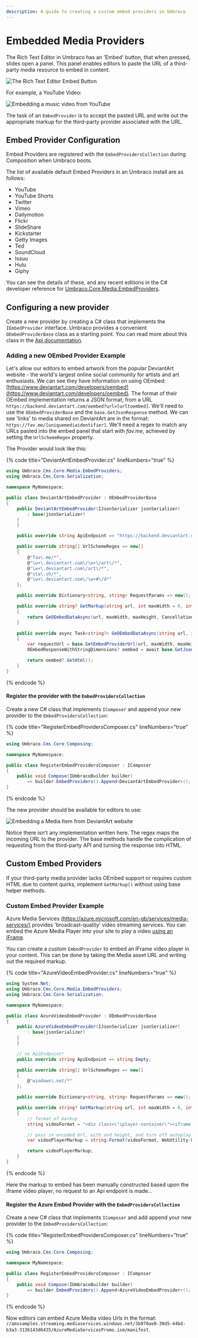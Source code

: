 ```yaml
---
description: A guide to creating a custom embed providers in Umbraco
---
```


# Embedded Media Providers

The Rich Text Editor in Umbraco has an 'Embed' button, that when pressed, slides open a panel. This panel enables editors to paste the URL of a third-party media resource to embed in content.

![The Rich Text Editor Embed Button](images/Embed-Button.png)

For example, a YouTube Video:

![Embedding a music video from YouTube](images/Embed-YouTube.png)

The task of an `EmbedProvider` is to accept the pasted URL and write out the appropriate markup for the third-party provider associated with the URL.

## Embed Provider Configuration

Embed Providers are registered with the `EmbedProvidersCollection` during Composition when Umbraco boots.

The list of available default Embed Providers in an Umbraco install are as follows:

* YouTube
* YouTube Shorts
* Twitter
* Vimeo
* Dailymotion
* Flickr
* SlideShare
* Kickstarter
* Getty Images
* Ted
* SoundCloud
* Issuu
* Hulu
* Giphy

You can see the details of these, and any recent editions in the C# developer reference for [Umbraco.Core.Media.EmbedProviders](https://apidocs.umbraco.com/v14/csharp/api/Umbraco.Cms.Core.Media.EmbedProviders.html).

## Configuring a new provider

Create a new provider by creating a C# class that implements the `IEmbedProvider` interface. Umbraco provides a convenient `OEmbedProviderBase` class as a starting point. You can read more about this class in the [Api documentation](https://apidocs.umbraco.com/v14/csharp/api/Umbraco.Cms.Core.Media.EmbedProviders.OEmbedProviderBase.html?q=OEmbedProviderBase).

### Adding a new OEmbed Provider Example

Let's allow our editors to embed artwork from the popular DeviantArt website - the world's largest online social community for artists and art enthusiasts. We can see they have information on using OEmbed: [https://www.deviantart.com/developers/oembed](https://www.deviantart.com/developers/oembed). The format of their OEmbed implementation returns a JSON format, from a URL `https://backend.deviantart.com/oembed?url=[urltoembed]`. We'll need to use the `OEmbedProviderBase` and the `base.GetJsonResponse` method. We can see 'links' to media shared on DeviantArt are in the format: `https://fav.me/[uniquemediaidentifier]`. We'll need a regex to match any URLs pasted into the embed panel that start with _fav.me_, achieved by setting the `UrlSchemeRegex` property.

The Provider would look like this:

{% code title="DeviantArtEmbedProvider.cs" lineNumbers="true" %}

```csharp
using Umbraco.Cms.Core.Media.EmbedProviders;
using Umbraco.Cms.Core.Serialization;

namespace MyNamespace;

public class DeviantArtEmbedProvider : OEmbedProviderBase
{
    public DeviantArtEmbedProvider(IJsonSerializer jsonSerializer)
        : base(jsonSerializer)
    {
    }

    public override string ApiEndpoint => "https://backend.deviantart.com/oembed?url=";

    public override string[] UrlSchemeRegex => new[]
    {
        @"fav\.me/*",
        @"\w+\.deviantart.com\/\w+\/art\/*",
        @"\w+\.deviantart.com\/art\/*",
        @"sta\.sh/*",
        @"\w+\.deviantart.com\/\w+#\/d*"
    };

    public override Dictionary<string, string> RequestParams => new();

    public override string? GetMarkup(string url, int maxWidth = 0, int maxHeight = 0)
    {
        return GeOEmbedDataAsync(url, maxWidth, maxHeight, CancellationToken.None).GetAwaiter().GetResult();
    }

    public override async Task<string?> GeOEmbedDataAsync(string url, int? maxWidth, int? maxHeight, CancellationToken cancellationToken)
    {
        var requestUrl = base.GetEmbedProviderUrl(url, maxWidth, maxHeight);
        OEmbedResponseWithStringDimensions? oembed = await base.GetJsonResponseAsync<OEmbedResponseWithStringDimensions>(requestUrl, cancellationToken);

        return oembed?.GetHtml();
    }
}
```

{% endcode %}

#### Register the provider with the `EmbedProvidersCollection`

Create a new C# class that implements `IComposer` and append your new provider to the `EmbedProvidersCollection`:

{% code title="RegisterEmbedProvidersComposer.cs" lineNumbers="true" %}

```csharp
using Umbraco.Cms.Core.Composing;

namespace MyNamespace;

public class RegisterEmbedProvidersComposer : IComposer
{
    public void Compose(IUmbracoBuilder builder)
        => builder.EmbedProviders().Append<DeviantArtEmbedProvider>();
}
```

{% endcode %}

The new provider should be available for editors to use:

![Embedding a Media Item from DeviantArt website](images/deviantart-embedded-media.png)

Notice there isn't any implementation written here. The regex maps the incoming URL to the provider. The base methods handle the complication of requesting from the third-party API and turning the response into HTML.

## Custom Embed Providers

If your third-party media provider lacks OEmbed support or requires custom HTML due to content quirks, implement `GetMarkup()` without using base helper methods.

### Custom Embed Provider Example

Azure Media Services [(https://azure.microsoft.com/en-gb/services/media-services/)](https://azure.microsoft.com/en-gb/services/media-services/) provides 'broadcast-quality' video streaming services. You can embed the Azure Media Player into your site to play a video [using an IFrame](https://ampdemo.azureedge.net/azuremediaplayer.html).

You can create a custom `EmbedProvider` to embed an IFrame video player in your content. This can be done by taking the Media asset URL and writing out the required markup.

{% code title="AzureVideoEmbedProvider.cs" lineNumbers="true" %}

```csharp
using System.Net;
using Umbraco.Cms.Core.Media.EmbedProviders;
using Umbraco.Cms.Core.Serialization;

namespace MyNamespace;

public class AzureVideoEmbedProvider : OEmbedProviderBase
{
    public AzureVideoEmbedProvider(IJsonSerializer jsonSerializer)
        : base(jsonSerializer)
    {
    }

    // no ApiEndpoint!
    public override string ApiEndpoint => string.Empty;

    public override string[] UrlSchemeRegex => new[]
    {
        @"windows\.net/*"
    };

    public override Dictionary<string, string> RequestParams => new();

    public override string? GetMarkup(string url, int maxWidth = 0, int maxHeight = 0)
    {
        // format of markup
        string videoFormat = "<div class=\"iplayer-container\"><iframe src=\"//aka.ms/ampembed?url={0}\" name=\"azuremediaplayer\" scrolling=\"no\" frameborder=\"no\" align=\"center\" autoplay=\"false\" width=\"{1}\" height=\"{2}\" allowfullscreen></iframe></div>";

        // pass in encoded Url, with and height, and turn off autoplay...
        var videoPlayerMarkup = string.Format(videoFormat, WebUtility.UrlEncode(url) + "&amp;autoplay=false", maxWidth, maxHeight);

        return videoPlayerMarkup;
    }
}
```

{% endcode %}

Here the markup to embed has been manually constructed based upon the iframe video player, no request to an Api endpoint is made...

#### Register the Azure Embed Provider with the `EmbedProvidersCollection`

Create a new C# class that implements `IComposer` and add append your new provider to the `EmbedProvidersCollection`:

{% code title="RegisterEmbedProvidersComposer.cs" lineNumbers="true" %}

```csharp
using Umbraco.Cms.Core.Composing;

namespace MyNamespace;

public class RegisterEmbedProvidersComposer : IComposer
{
    public void Compose(IUmbracoBuilder builder)
        => builder.EmbedProviders().Append<AzureVideoEmbedProvider>();
}
```

{% endcode %}

Now editors can embed Azure Media video Urls in the format: `//amssamples.streaming.mediaservices.windows.net/3b970ae0-39d5-44bd-b3a3-3136143d6435/AzureMediaServicesPromo.ism/manifest`.

